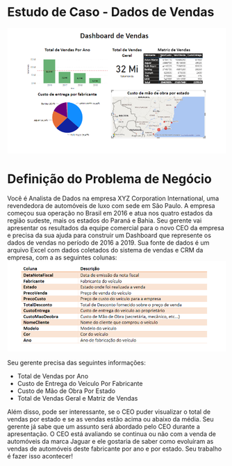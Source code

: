 # Estudo de Caso - Dados de Vendas
![Dashboard de Vendas](Dashboardvendas.png)

# Definição do Problema de Negócio

   Você é Analista de Dados na empresa XYZ Corporation International, uma revendedora de automóveis de luxo com sede em 
   São Paulo. A empresa começou sua operação no Brasil em 2016 e atua nos quatro estados da região sudeste, mais os estados
   do Paraná e Bahia.
   Seu  gerente  vai  apresentar os resultados da equipe comercial para o novo CEO da empresa e precisa da sua ajuda para 
   construir um Dashboard que represente os dados de vendas no período de 2016 a 2019. Sua fonte de dados é um arquivo Excel
   com dados coletados do sistema de vendas e CRM da empresa, com a as seguintes colunas:
   ![Tabela com os dados](tabela.png)
   
   
   Seu gerente precisa das seguintes informações:

   - Total de Vendas por Ano
   - Custo de Entrega do Veículo Por Fabricante
   - Custo de Mão de Obra Por Estado
   - Total de Vendas Geral e Matriz de Vendas

   Além disso, pode ser interessante, se o CEO puder visualizar o total de vendas por estado e se as vendas estão acima
   ou abaixo da média. Seu gerente já sabe que um assunto será abordado pelo CEO durante a apresentação.
   O CEO está avaliando se continua ou não com a venda de automóveis da marca Jaguar e ele gostaria de saber como evoluíram
   as vendas de automóveis deste fabricante por ano e por estado.
   Seu trabalho é fazer isso acontecer!
